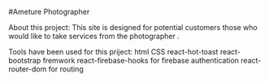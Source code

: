 #Ameture Photographer 


About this project:
This  site is designed  for potential customers those who would like to take services from the photographer .

Tools have been used for this priject:
html
CSS
react-hot-toast
react-bootstrap fremwork
react-firebase-hooks for firebase authentication
react-router-dom for routing